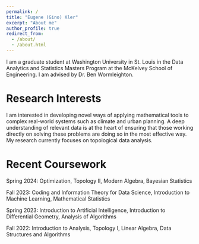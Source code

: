 ```yaml
---
permalink: /
title: "Eugene (Gino) Kler"
excerpt: "About me"
author_profile: true
redirect_from: 
  - /about/
  - /about.html
---
```


I am a graduate student at Washington University in St. Louis in the Data Analytics and Statistics Masters Program at the McKelvey School of Engineering. I am advised by Dr. Ben Wormleighton.

Research Interests
======
I am interested in developing novel ways of applying mathematical tools to complex real-world systems such as climate and urban planning. A deep understanding of relevant data is at the heart of ensuring that those working directly on solving these problems are doing so in the most effective way. My research currently focuses on topological data analysis.

Recent Coursework
======
Spring 2024: Optimization, Topology II, Modern Algebra, Bayesian Statistics

Fall 2023: Coding and Information Theory for Data Science, Introduction to Machine Learning, Mathematical Statistics

Spring 2023: Introduction to Artificial Intelligence, Introduction to Differential Geometry, Analysis of Algorithms 

Fall 2022: Introduction to Analysis, Topology I, Linear Algebra, Data Structures and Algorithms
